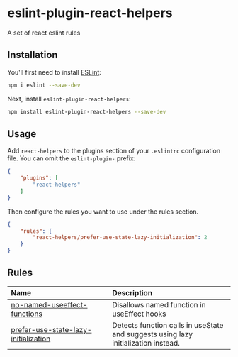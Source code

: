 # eslint-plugin-react-helpers

A set of react eslint rules

## Installation

You'll first need to install [ESLint](https://eslint.org/):

```sh
npm i eslint --save-dev
```

Next, install `eslint-plugin-react-helpers`:

```sh
npm install eslint-plugin-react-helpers --save-dev
```

## Usage

Add `react-helpers` to the plugins section of your `.eslintrc` configuration file. You can omit the `eslint-plugin-` prefix:

```json
{
    "plugins": [
        "react-helpers"
    ]
}
```


Then configure the rules you want to use under the rules section.

```json
{
    "rules": {
        "react-helpers/prefer-use-state-lazy-initialization": 2
    }
}
```

## Rules

<!-- begin auto-generated rules list -->

| Name                                                                                       | Description                                                                        |
| :----------------------------------------------------------------------------------------- | :--------------------------------------------------------------------------------- |
| [no-named-useeffect-functions](docs/rules/no-named-useeffect-functions.md)                 | Disallows named function in useEffect hooks                                        |
| [prefer-use-state-lazy-initialization](docs/rules/prefer-use-state-lazy-initialization.md) | Detects function calls in useState and suggests using lazy initialization instead. |

<!-- end auto-generated rules list -->


